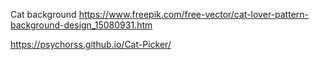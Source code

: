 Cat background 
https://www.freepik.com/free-vector/cat-lover-pattern-background-design_15080931.htm

https://psychorss.github.io/Cat-Picker/
